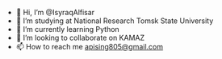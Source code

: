 - 👋 Hi, I’m @IsyraqAlfisar
- 👀 I’m studying at National Research Tomsk State University
- 🌱 I’m currently learning Python
- 💞️ I’m looking to collaborate on KAMAZ
- 📫 How to reach me apising805@gmail.com

<!---
IsyraqAlfisar/IsyraqAlfisar is a ✨ special ✨ repository because its `README.md` (this file) appears on your GitHub profile.
You can click the Preview link to take a look at your changes.
--->
